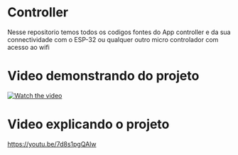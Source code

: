 # Controller
 Nesse repositorio temos todos os codigos fontes do App controller e da sua connectividade com o ESP-32 ou qualquer outro micro controlador com acesso ao wifi

# Video demonstrando do projeto
[![Watch the video](https://i.imgur.com/vKb2F1B.png)](https://youtu.be/2uM0v1WVLOo)

# Video explicando o projeto
 https://youtu.be/7d8s1pgQAlw
